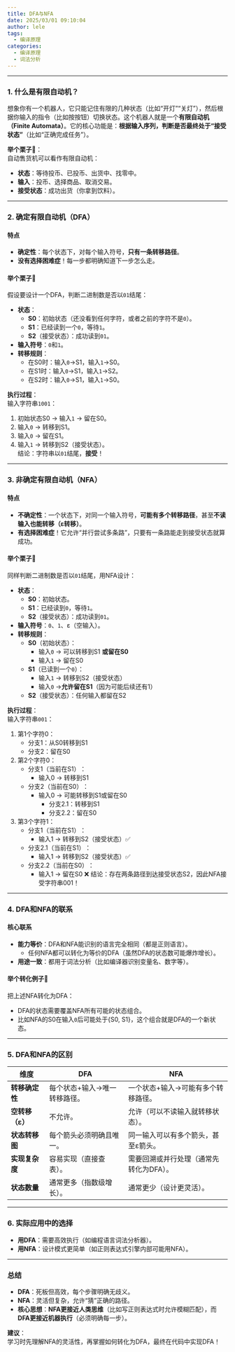 ```yaml
---
title: DFA与NFA
date: 2025/03/01 09:10:04
author: lele
tags:
  - 编译原理
categories:
  - 编译原理
  - 词法分析
---
```

---

### **1. 什么是有限自动机？**
想象你有一个机器人，它只能记住有限的几种状态（比如“开灯”“关灯”），然后根据你输入的指令（比如按按钮）切换状态。这个机器人就是一个**有限自动机（Finite Automata）**。它的核心功能是：**根据输入序列，判断是否最终处于“接受状态”**（比如“正确完成任务”）。

**举个栗子🌰**：  
自动售货机可以看作有限自动机：
- **状态**：等待投币、已投币、出货中、找零中。
- **输入**：投币、选择商品、取消交易。
- **接受状态**：成功出货（你拿到饮料）。

---

### **2. 确定有限自动机（DFA）**
#### **特点**
- **确定性**：每个状态下，对每个输入符号，**只有一条转移路径**。
- **没有选择困难症**！每一步都明确知道下一步怎么走。

#### **举个栗子🌰**
假设要设计一个DFA，判断二进制数是否以`01`结尾：
- **状态**：  
  - **S0**：初始状态（还没看到任何字符，或者之前的字符不是`0`）。
  - **S1**：已经读到一个`0`，等待`1`。
  - **S2**（接受状态）：成功读到`01`。
- **输入符号**：`0`和`1`。
- **转移规则**：
  - 在S0时：输入`0`→S1，输入`1`→S0。
  - 在S1时：输入`0`→S1，输入`1`→S2。
  - 在S2时：输入`0`→S1，输入`1`→S0。

**执行过程**：  
输入字符串`1001`：  
1. 初始状态S0 → 输入`1` → 留在S0。  
2. 输入`0` → 转移到S1。  
3. 输入`0` → 留在S1。  
4. 输入`1` → 转移到S2（接受状态）。  
结论：字符串以`01`结尾，**接受**！

---

### **3. 非确定有限自动机（NFA）**
#### **特点**
- **不确定性**：一个状态下，对同一个输入符号，**可能有多个转移路径**，甚至**不读输入也能转移（ε转移）**。
- **有选择困难症**！它允许“并行尝试多条路”，只要有一条路能走到接受状态就算成功。

#### **举个栗子🌰**
同样判断二进制数是否以`01`结尾，用NFA设计：
- **状态**：  
  - ​**S0**：初始状态。
  - ​**S1**：已经读到`0`，等待`1`。
  - ​**S2**​（接受状态）：成功读到`01`。
- **输入符号**：`0`、`1`、ε（空输入）。
- **转移规则**：
  - ​**S0**​（初始状态）：
    - 输入`0` → 可以转移到S1 ​**或留在S0**​
    - 输入`1` → 留在S0
  - ​**S1**​（已读到一个`0`）：
      - 输入`1` → 转移到S2（接受状态）
      - 输入`0` → ​**允许留在S1**（因为可能后续还有1）
  - ​**S2**​（接受状态）：任何输入都留在S2

**执行过程**：  
输入字符串`001`：  
1. ​第1个字符0：
	- 分支1：从S0转移到S1
	- 分支2：留在S0
2. 第2个字符0：
	- 分支1（当前在S1）​：
		- 输入0 → 转移到S1
	- 分支2（当前在S0）​：
		- 输入0 → 可能转移到S1或留在S0
			- 分支2.1：转移到S1
			- 分支2.2：留在S0
3. 第3个字符1：
	- 分支1（当前在S1）​：
		- 输入1 → 转移到S2（接受状态）✅
	- 分支2.1（当前在S1）​：
		- 输入1 → 转移到S2（接受状态）✅
	- 分支2.2（当前在S0）​：
		- 输入1 → 留在S0 ❌
结论：存在两条路径到达接受状态S2，因此NFA接受字符串001！

---

### **4. DFA和NFA的联系**
#### **核心联系**
- **能力等价**：DFA和NFA能识别的语言完全相同（都是正则语言）。  
  - 任何NFA都可以转化为等价的DFA（虽然DFA的状态数可能爆炸增长）。
- **用途一致**：都用于词法分析（比如编译器识别变量名、数字等）。

#### **举个转化例子🌰**
把上述NFA转化为DFA：  
- DFA的状态需要覆盖NFA所有可能的状态组合。  
- 比如NFA的S0在输入`0`后可能处于{S0, S1}，这个组合就是DFA的一个新状态。

---

### **5. DFA和NFA的区别**
| **维度**     | **DFA**         | **NFA**               |
| ---------- | --------------- | --------------------- |
| **转移确定性**  | 每个状态+输入→唯一转移路径。 | 一个状态+输入→可能有多个转移路径。    |
| **空转移（ε）** | 不允许。            | 允许（可以不读输入就转移状态）。      |
| **状态转移图**  | 每个箭头必须明确且唯一。    | 同一输入可以有多个箭头，甚至ε箭头。    |
| **实现复杂度**  | 容易实现（直接查表）。     | 需要回溯或并行处理（通常先转化为DFA）。 |
| **状态数量**   | 通常更多（指数级增长）。    | 通常更少（设计更灵活）。          |

---

### **6. 实际应用中的选择**
- **用DFA**：需要高效执行（如编程语言词法分析器）。  
- **用NFA**：设计模式更简单（如正则表达式引擎内部可能用NFA）。

---

### **总结**
- **DFA**：死板但高效，每个步骤明确无歧义。  
- **NFA**：灵活但复杂，允许“猜”正确的路径。  
- **核心思想**：**NFA更接近人类思维**（比如写正则表达式时允许模糊匹配），而**DFA更接近机器执行**（必须明确每一步）。

**建议**：  
学习时先理解NFA的灵活性，再掌握如何转化为DFA，最终在代码中实现DFA！